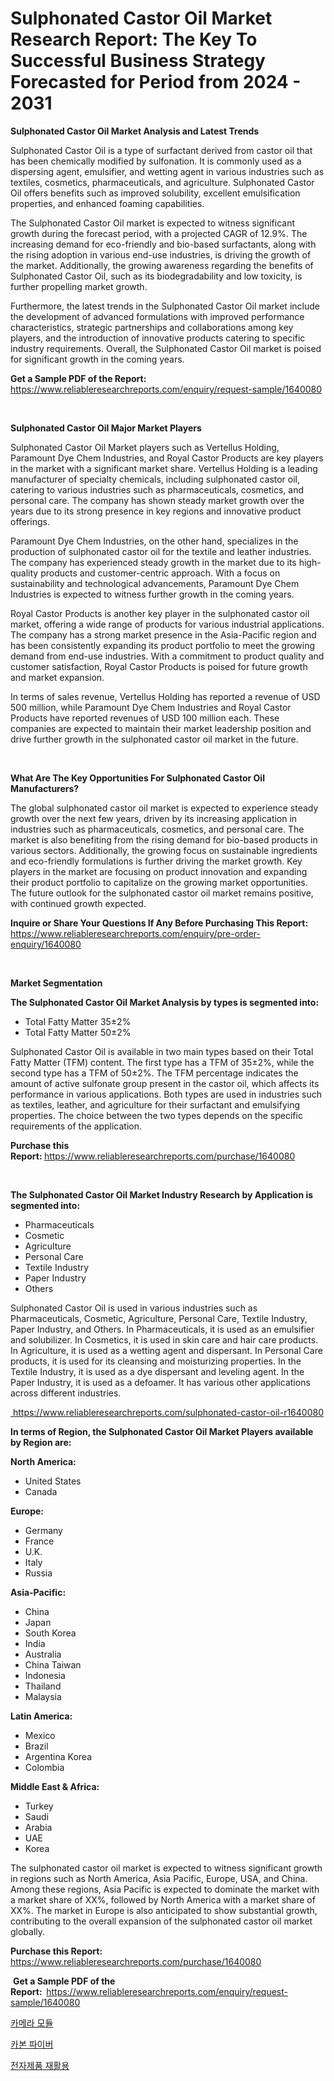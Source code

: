 <p><h1>Sulphonated Castor Oil Market Research Report: The Key To Successful Business Strategy Forecasted for Period from 2024 - 2031</h1></p><p><strong>Sulphonated Castor Oil Market Analysis and Latest Trends</strong></p>
<p><p>Sulphonated Castor Oil is a type of surfactant derived from castor oil that has been chemically modified by sulfonation. It is commonly used as a dispersing agent, emulsifier, and wetting agent in various industries such as textiles, cosmetics, pharmaceuticals, and agriculture. Sulphonated Castor Oil offers benefits such as improved solubility, excellent emulsification properties, and enhanced foaming capabilities.</p><p>The Sulphonated Castor Oil market is expected to witness significant growth during the forecast period, with a projected CAGR of 12.9%. The increasing demand for eco-friendly and bio-based surfactants, along with the rising adoption in various end-use industries, is driving the growth of the market. Additionally, the growing awareness regarding the benefits of Sulphonated Castor Oil, such as its biodegradability and low toxicity, is further propelling market growth.</p><p>Furthermore, the latest trends in the Sulphonated Castor Oil market include the development of advanced formulations with improved performance characteristics, strategic partnerships and collaborations among key players, and the introduction of innovative products catering to specific industry requirements. Overall, the Sulphonated Castor Oil market is poised for significant growth in the coming years.</p></p>
<p><strong>Get a Sample PDF of the Report:&nbsp;</strong> <a href="https://www.reliableresearchreports.com/enquiry/request-sample/1640080">https://www.reliableresearchreports.com/enquiry/request-sample/1640080</a></p>
<p>&nbsp;</p>
<p><strong>Sulphonated Castor Oil Major Market Players</strong></p>
<p><p>Sulphonated Castor Oil Market players such as Vertellus Holding, Paramount Dye Chem Industries, and Royal Castor Products are key players in the market with a significant market share. Vertellus Holding is a leading manufacturer of specialty chemicals, including sulphonated castor oil, catering to various industries such as pharmaceuticals, cosmetics, and personal care. The company has shown steady market growth over the years due to its strong presence in key regions and innovative product offerings.</p><p>Paramount Dye Chem Industries, on the other hand, specializes in the production of sulphonated castor oil for the textile and leather industries. The company has experienced steady growth in the market due to its high-quality products and customer-centric approach. With a focus on sustainability and technological advancements, Paramount Dye Chem Industries is expected to witness further growth in the coming years.</p><p>Royal Castor Products is another key player in the sulphonated castor oil market, offering a wide range of products for various industrial applications. The company has a strong market presence in the Asia-Pacific region and has been consistently expanding its product portfolio to meet the growing demand from end-use industries. With a commitment to product quality and customer satisfaction, Royal Castor Products is poised for future growth and market expansion.</p><p>In terms of sales revenue, Vertellus Holding has reported a revenue of USD 500 million, while Paramount Dye Chem Industries and Royal Castor Products have reported revenues of USD 100 million each. These companies are expected to maintain their market leadership position and drive further growth in the sulphonated castor oil market in the future.</p></p>
<p>&nbsp;</p>
<p><strong>What Are The Key Opportunities For Sulphonated Castor Oil Manufacturers?</strong></p>
<p><p>The global sulphonated castor oil market is expected to experience steady growth over the next few years, driven by its increasing application in industries such as pharmaceuticals, cosmetics, and personal care. The market is also benefiting from the rising demand for bio-based products in various sectors. Additionally, the growing focus on sustainable ingredients and eco-friendly formulations is further driving the market growth. Key players in the market are focusing on product innovation and expanding their product portfolio to capitalize on the growing market opportunities. The future outlook for the sulphonated castor oil market remains positive, with continued growth expected.</p></p>
<p><strong>Inquire or Share Your Questions If Any Before Purchasing This Report:</strong> <a href="https://www.reliableresearchreports.com/enquiry/pre-order-enquiry/1640080">https://www.reliableresearchreports.com/enquiry/pre-order-enquiry/1640080</a></p>
<p>&nbsp;</p>
<p><strong>Market Segmentation</strong></p>
<p><strong>The Sulphonated Castor Oil Market Analysis by types is segmented into:</strong></p>
<p><ul><li>Total Fatty Matter 35±2%</li><li>Total Fatty Matter 50±2%</li></ul></p>
<p><p>Sulphonated Castor Oil is available in two main types based on their Total Fatty Matter (TFM) content. The first type has a TFM of 35±2%, while the second type has a TFM of 50±2%. The TFM percentage indicates the amount of active sulfonate group present in the castor oil, which affects its performance in various applications. Both types are used in industries such as textiles, leather, and agriculture for their surfactant and emulsifying properties. The choice between the two types depends on the specific requirements of the application.</p></p>
<p><strong>Purchase this Report:&nbsp;</strong><a href="https://www.reliableresearchreports.com/purchase/1640080">https://www.reliableresearchreports.com/purchase/1640080</a></p>
<p>&nbsp;</p>
<p><strong>The Sulphonated Castor Oil Market Industry Research by Application is segmented into:</strong></p>
<p><ul><li>Pharmaceuticals</li><li>Cosmetic</li><li>Agriculture</li><li>Personal Care</li><li>Textile Industry</li><li>Paper Industry</li><li>Others</li></ul></p>
<p><p>Sulphonated Castor Oil is used in various industries such as Pharmaceuticals, Cosmetic, Agriculture, Personal Care, Textile Industry, Paper Industry, and Others. In Pharmaceuticals, it is used as an emulsifier and solubilizer. In Cosmetics, it is used in skin care and hair care products. In Agriculture, it is used as a wetting agent and dispersant. In Personal Care products, it is used for its cleansing and moisturizing properties. In the Textile Industry, it is used as a dye dispersant and leveling agent. In the Paper Industry, it is used as a defoamer. It has various other applications across different industries.</p></p>
<p><a href="https://www.reliableresearchreports.com/sulphonated-castor-oil-r1640080">&nbsp;https://www.reliableresearchreports.com/sulphonated-castor-oil-r1640080</a></p>
<p><strong>In terms of Region, the Sulphonated Castor Oil Market Players available by Region are:</strong></p>
<p>
    <p> <strong> North America: </strong>
        <ul>
            <li>United States</li>
            <li>Canada</li>
        </ul>
        </p> 
    <p> <strong> Europe: </strong>
        <ul>
            <li>Germany</li>
            <li>France</li>
            <li>U.K.</li>
            <li>Italy</li>
            <li>Russia</li>
        </ul>
        </p> 
    <p> <strong> Asia-Pacific: </strong>
        <ul>
            <li>China</li>
            <li>Japan</li>
            <li>South Korea</li>
            <li>India</li>
            <li>Australia</li>
            <li>China Taiwan</li>
            <li>Indonesia</li>
            <li>Thailand</li>
            <li>Malaysia</li>
        </ul>
        </p> 
    <p> <strong> Latin America: </strong>
        <ul>
            <li>Mexico</li>
            <li>Brazil</li>
            <li>Argentina Korea</li>
            <li>Colombia</li>
        </ul>
        </p> 
    <p> <strong> Middle East & Africa: </strong>
        <ul>
            <li>Turkey</li>
            <li>Saudi</li>
            <li>Arabia</li>
            <li>UAE</li>
            <li>Korea</li>
        </ul>
    </p>
    </p>
<p><p>The sulphonated castor oil market is expected to witness significant growth in regions such as North America, Asia Pacific, Europe, USA, and China. Among these regions, Asia Pacific is expected to dominate the market with a market share of XX%, followed by North America with a market share of XX%. The market in Europe is also anticipated to show substantial growth, contributing to the overall expansion of the sulphonated castor oil market globally.</p></p>
<p><strong>Purchase this Report: </strong><a href="https://www.reliableresearchreports.com/purchase/1640080">https://www.reliableresearchreports.com/purchase/1640080</a></p>
<p>&nbsp;<strong>Get a Sample PDF of the Report:&nbsp;&nbsp;</strong><a href="https://www.reliableresearchreports.com/enquiry/request-sample/1640080">https://www.reliableresearchreports.com/enquiry/request-sample/1640080</a></p>
<p><strong></strong></p>
<p><p><a href="https://medium.com/@rickymetzdvm/%EC%B9%B4%EB%A9%94%EB%9D%BC-%EB%AA%A8%EB%93%88-%EC%8B%9C%EC%9E%A5-2031%EB%85%84%EA%B9%8C%EC%A7%80%EC%9D%98-%ED%8A%B8%EB%A0%8C%EB%93%9C-%EC%98%88%EC%B8%A1-%EB%B0%8F-%EA%B2%BD%EC%9F%81-%EB%B6%84%EC%84%9D-0667e0141b11">카메라 모듈</a></p><p><a href="https://medium.com/@fly879567/%ED%83%84%EC%86%8C-%EC%84%AC%EC%9C%A0-%EC%8B%9C%EC%9E%A5-%EC%A7%80%ED%91%9C-%ED%95%B4%EB%8F%85-%EC%8B%9C%EC%9E%A5-%EC%A0%90%EC%9C%A0%EC%9C%A8-%ED%8A%B8%EB%A0%8C%EB%93%9C-%EB%B0%8F-%EC%84%B1%EC%9E%A5-%ED%8C%A8%ED%84%B4-2ad14fde43e1">카본 파이버</a></p><p><a href="https://medium.com/@monserratemohr/%EC%A0%84%EC%9E%90-%ED%8F%90%EA%B8%B0%EB%AC%BC-%EC%9E%AC%ED%99%9C%EC%9A%A9-%EC%8B%9C%EC%9E%A5%EC%9D%80-%EC%8B%9C%EC%9E%A5-%EC%A0%90%EC%9C%A0%EC%9C%A8-%EC%8B%9C%EC%9E%A5-%ED%8A%B8%EB%A0%8C%EB%93%9C-%EB%B0%8F-%EC%8B%9C%EC%9E%A5-%EC%84%B1%EC%9E%A5%EC%97%90-%EB%8C%80%ED%95%9C-%EC%A0%95%EB%B3%B4%EB%A5%BC-%EC%A0%9C%EA%B3%B5%ED%95%A9%EB%8B%88%EB%8B%A4-ef73692a1744">전자제품 재활용</a></p></p>
